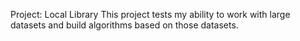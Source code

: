 Project: Local Library
This project tests my ability to work with large datasets and build algorithms based on those datasets. 

